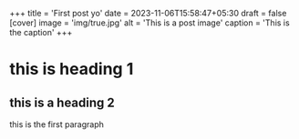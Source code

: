 +++
title = 'First post yo'
date = 2023-11-06T15:58:47+05:30
draft = false
[cover]
    image = 'img/true.jpg'
    alt = 'This is a post image'
    caption = 'This is the caption'
+++

# this is  heading 1
## this is a heading 2

this is the first paragraph
